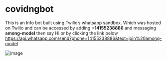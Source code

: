# covidngbot

This is an Info bot built using Twilio’s whatsapp sandbox. Which was hosted on Twilio and can be accessed by adding **+14155238886** and messaging **among-model** then say Hi or by clicking the link below
https://api.whatsapp.com/send?phone=14155238886&text=join%20among-model

![image](https://github.com/jideilori/jideilori.github.io/blob/master/img/covidngbotWhatsapp.png)
